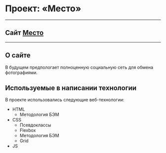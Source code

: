 # Проект: «Место»
___


## Cайт [Место](https://reverseserj.github.io/mesto/) 
___
## О сайте

В будущем предпологает полноценную социальную сеть для обмена фотографиями. 

## Используемые в написании технологии
В проекте использовались следующие веб-технологии:
  * HTML
    * Методология БЭМ
  * CSS
    * Псевдоклассы
    * Flexbox
    * Методология БЭМ
    * Grid
  * JS


